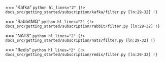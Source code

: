 === "Kafka"
    ```python hl_lines="2"
    {!> docs_src/getting_started/subscription/kafka/filter.py [ln:29-32] !}
    ```

=== "RabbitMQ"
    ```python hl_lines="2"
    {!> docs_src/getting_started/subscription/rabbit/filter.py [ln:29-32] !}
    ```

=== "NATS"
    ```python hl_lines="2"
    {!> docs_src/getting_started/subscription/nats/filter.py [ln:29-32] !}
    ```

=== "Redis"
    ```python hl_lines="2"
    {!> docs_src/getting_started/subscription/redis/filter.py [ln:29-32] !}
    ```
